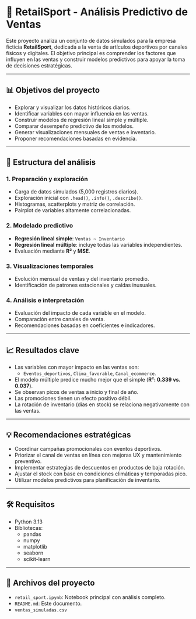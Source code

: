 # 🏬 RetailSport - Análisis Predictivo de Ventas

Este proyecto analiza un conjunto de datos simulados para la empresa ficticia **RetailSport**, dedicada a la venta de artículos deportivos por canales físicos y digitales. El objetivo principal es comprender los factores que influyen en las ventas y construir modelos predictivos para apoyar la toma de decisiones estratégicas.

---

## 📊 Objetivos del proyecto

- Explorar y visualizar los datos históricos diarios.
- Identificar variables con mayor influencia en las ventas.
- Construir modelos de regresión lineal simple y múltiple.
- Comparar desempeño predictivo de los modelos.
- Generar visualizaciones mensuales de ventas e inventario.
- Proponer recomendaciones basadas en evidencia.

---

## 🧪 Estructura del análisis

### 1. **Preparación y exploración**
- Carga de datos simulados (5,000 registros diarios).
- Exploración inicial con `.head()`, `.info()`, `.describe()`.
- Histogramas, scatterplots y matriz de correlación.
- Pairplot de variables altamente correlacionadas.

### 2. **Modelado predictivo**
- **Regresión lineal simple**: `Ventas ~ Inventario`
- **Regresión lineal múltiple**: incluye todas las variables independientes.
- Evaluación mediante **R²** y **MSE**.

### 3. **Visualizaciones temporales**
- Evolución mensual de ventas y del inventario promedio.
- Identificación de patrones estacionales y caídas inusuales.

### 4. **Análisis e interpretación**
- Evaluación del impacto de cada variable en el modelo.
- Comparación entre canales de venta.
- Recomendaciones basadas en coeficientes e indicadores.

---

## 📈 Resultados clave

- Las variables con mayor impacto en las ventas son:
  - `Eventos_deportivos`, `Clima_favorable`, `Canal_ecommerce`.
- El modelo múltiple predice mucho mejor que el simple (**R²: 0.339 vs. 0.037**).
- Se observan picos de ventas a inicio y final de año.
- Las promociones tienen un efecto positivo débil.
- La rotación de inventario (días en stock) se relaciona negativamente con las ventas.

---

## 💡 Recomendaciones estratégicas

- Coordinar campañas promocionales con eventos deportivos.
- Priorizar el canal de ventas en línea con mejoras UX y mantenimiento preventivo.
- Implementar estrategias de descuentos en productos de baja rotación.
- Ajustar el stock con base en condiciones climáticas y temporadas pico.
- Utilizar modelos predictivos para planificación de inventario.

---

## 🛠️ Requisitos

- Python 3.13
- Bibliotecas:
  - pandas
  - numpy
  - matplotlib
  - seaborn
  - scikit-learn
---

## 📁 Archivos del proyecto

- `retail_sport.ipynb`: Notebook principal con análisis completo.
- `README.md`: Este documento.
- `ventas_simuladas.csv`

